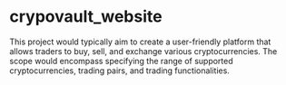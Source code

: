# crypovault_website
This project would typically aim to create a user-friendly platform that allows traders to buy, sell, and exchange various cryptocurrencies. The scope would encompass specifying the range of supported cryptocurrencies, trading pairs, and trading functionalities.
